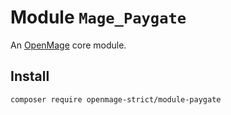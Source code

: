 # Module `Mage_Paygate`

An [OpenMage][1] core module.

## Install

``` bash
composer require openmage-strict/module-paygate
```

[1]: https://github.com/OpenMage/magento-lts
